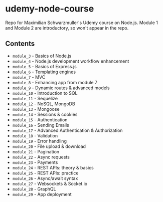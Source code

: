 # udemy-node-course

Repo for Maximilian Schwarzmuller's Udemy course on Node.js.
Module 1 and Module 2 are introductory, so won't appear in the repo.

## Contents

- `module_3` - Basics of Node.js
- `module_4` - Node.js development workflow enhancement
- `module_5` - Basics of Express.js
- `module_6` - Templating engines
- `module_7` - MVC
- `module_8` - Enhancing app from module 7
- `module_9` - Dynamic routes & advanced models
- `module_10` - Introduction to SQL
- `module_11` - Sequelize
- `module_12` - NoSQL, MongoDB
- `module_13` - Mongoose
- `module_14` - Sessions & cookies
- `module_15` - Authentication
- `module_16` - Sending Emails
- `module_17` - Advanced Authentication & Authorization
- `module_18` - Validation
- `module_19` - Error handling
- `module_20` - File upload & download
- `module_21` - Pagination
- `module_22` - Async requests
- `module_23` - Payments
- `module_24` - REST APIs: theory & basics
- `module_25` - REST APIs: practice
- `module_26` - Async/await syntax
- `module_27` - Websockets & Socket.io
- `module_28` - GraphQL
- `module_29` - App deployment